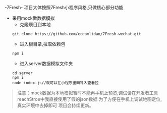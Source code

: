 -7Fresh-
项目大体按照7Fresh小程序风格,只做核心部分功能

- 采用mock做数据模拟
    - 克隆项目到本地
    ````
    git clone https://github.com/creamlidan/7Fresh-wechat.git
    ````
    - 进入根目录,拉取依赖包
    ````
    npm i
    ````
    - 进入server数据模拟文件夹
    ````
    cd server
    npm i
    node index.js//就可以在小程序里面导入查看拉
    ````
> 注意：mock数据为本地模拟暂时不能再手机上预览,调试请在开发者工具
> reachStroe中我直接使用了假的json数据 为了方便在手机上调试地图定位,真实环境中去掉即可
> 项目会持续更新。
